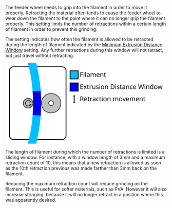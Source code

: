 The feeder wheel needs to grip into the filament in order to move it properly. Retracting the material often tends to cause the feeder wheel to wear down the filament to the point where it can no longer grip the filament properly. This setting limits the number of retractions within a certain length of filament in order to prevent this grinding.

The setting indicates how often the filament is allowed to be retracted during the length of filament indicated by the [Minimum Extrusion Distance Window](retraction_extrusion_window) setting. Any further retractions during this window will not retract, but just travel without retracting.

![Visualisation of retractions during a certain length of filament](images/retraction_count_max.svg)

The length of filament during which the number of retractions is limited is a sliding window. For instance, with a window length of 3mm and a maximum retraction count of 10, this means that a new retraction is allowed as soon as the 10th retraction previous was made farther than 3mm back on the filament.

Reducing the maximum retraction count will reduce grinding on the filament. This is useful for softer materials, such as PVA. However it will also increase stringing, because it will no longer retract in a position where this was apparently desired.